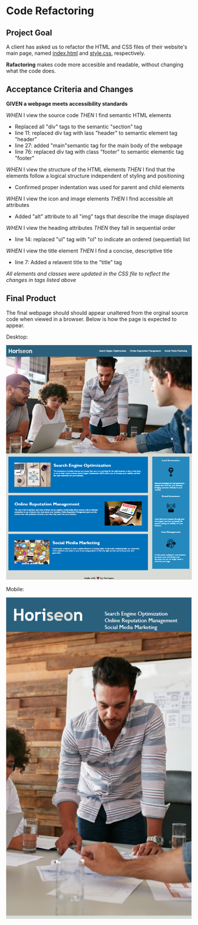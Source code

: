 # Code Refactoring

## Project Goal
 
A client has asked us to refactor the HTML and CSS files of their website's main page, named [index.html](./Develop/index.html) and [style.css](./Develop/assets/css/style.css), respectively.

**Rafactoring** makes code more accesible and readable, without changing what the code does.  
  

## Acceptance Criteria and Changes

**GIVEN a webpage meets accessibility standards**

*WHEN* I view the source code
*THEN* I find semantic HTML elements

- Replaced all "div" tags to the semantic "section" tag
- line 11: replaced div tag with lass "header" to semantic element tag "header"
- line 27: added "main"semantic tag for the main body of the webpage
- line 76: replaced div tag with class "footer" to semantic elementic tag "footer"

*WHEN* I view the structure of the HTML elements
*THEN* I find that the elements follow a logical structure independent of styling and positioning

- Confirmed proper indentation was used for parent and child elements

*WHEN* I view the icon and image elements
*THEN* I find accessible alt attributes

- Added "alt" attribute to all "img" tags that describe the image displayed 


*WHEN* I view the heading attributes
*THEN* they fall in sequential order

- line 14: replaced "ul" tag with "ol" to indicate an ordered (sequential) list


*WHEN* I view the title element
*THEN* I find a concise, descriptive title

- line 7: Added a relavent title to the "title" tag

*All elements and classes were updated in the CSS file to reflect the changes in tags listed above*

## Final Product
  
The final webpage should should appear unaltered from the orginal source code when viewed in a browser.  Below is how the page is expected to appear.

Desktop:
  
![Horiseon Main Page](./Develop/assets/images/horiseon-desktop.png)

Mobile:

![Horiseon Main Page](./Develop/assets/images/horiseon-mobile.png)
